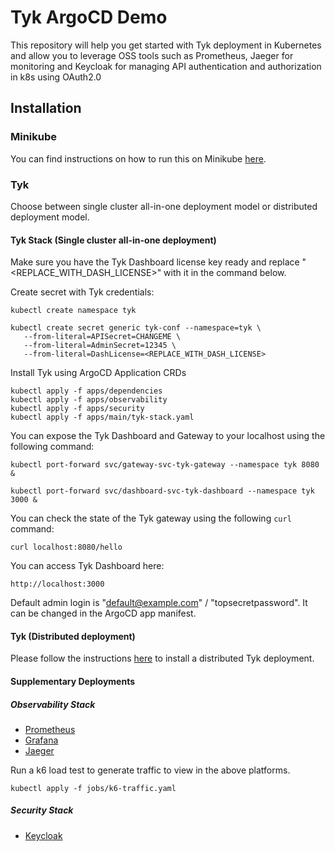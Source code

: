 # Tyk ArgoCD Demo
This repository will help you get started with Tyk deployment in Kubernetes and allow 
you to leverage OSS tools such as Prometheus, Jaeger for monitoring and Keycloak for
managing API authentication and authorization in k8s using OAuth2.0

## Installation

### Minikube
You can find instructions on how to run this on Minikube [here](https://github.com/TykTechnologies/tyk-argocd-demo/tree/main/docs/minikube.md). 

### Tyk

Choose between single cluster all-in-one deployment model or distributed deployment model.

#### Tyk Stack (Single cluster all-in-one deployment)

Make sure you have the Tyk Dashboard license key ready and replace "<REPLACE_WITH_DASH_LICENSE>" with it in the command below.

Create secret with Tyk credentials:
```
kubectl create namespace tyk
```

```
kubectl create secret generic tyk-conf --namespace=tyk \
   --from-literal=APISecret=CHANGEME \
   --from-literal=AdminSecret=12345 \
   --from-literal=DashLicense=<REPLACE_WITH_DASH_LICENSE>
```

Install Tyk using ArgoCD Application CRDs

```
kubectl apply -f apps/dependencies
kubectl apply -f apps/observability
kubectl apply -f apps/security
kubectl apply -f apps/main/tyk-stack.yaml
```

You can expose the Tyk Dashboard and Gateway to your localhost using the following command:

```
kubectl port-forward svc/gateway-svc-tyk-gateway --namespace tyk 8080 &
```

```
kubectl port-forward svc/dashboard-svc-tyk-dashboard --namespace tyk 3000 &
```

You can check the state of the Tyk gateway using the following `curl` command:
```
curl localhost:8080/hello
```

You can access Tyk Dashboard here:
```
http://localhost:3000
```

Default admin login is "default@example.com" / "topsecretpassword". It can be changed in the ArgoCD app manifest.

#### Tyk (Distributed deployment)
Please follow the instructions [here](https://github.com/TykTechnologies/tyk-argocd-demo/tree/main/docs/distributed) to install a distributed Tyk deployment.

#### Supplementary Deployments
##### Observability Stack
- [Prometheus](https://github.com/TykTechnologies/tyk-argocd-demo/tree/main/docs/observability/prometheus.md)
- [Grafana](https://github.com/TykTechnologies/tyk-argocd-demo/tree/main/docs/observability/grafana.md)
- [Jaeger](https://github.com/TykTechnologies/tyk-argocd-demo/tree/main/docs/observability/jaeger.md)

Run a k6 load test to generate traffic to view in the above platforms.
```
kubectl apply -f jobs/k6-traffic.yaml
```
##### Security Stack
- [Keycloak](https://github.com/TykTechnologies/tyk-argocd-demo/tree/main/docs/security/keycloak.md)
